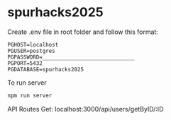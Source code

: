 # spurhacks2025

Create .env file in root folder and follow this format:
```
PGHOST=localhost
PGUSER=postgres
PGPASSWORD=_____________________________
PGPORT=5432
PGDATABASE=spurhacks2025
```
To run server
```bash
npm run server
```


API Routes
Get:
localhost:3000/api/users/getByID/:ID